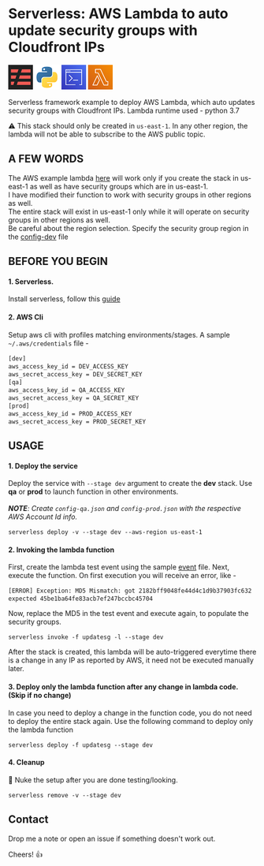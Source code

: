 # Serverless: AWS Lambda to auto update security groups with Cloudfront IPs

![servrless](https://github.com/abiydv/ref-docs/blob/master/images/logos/serverless_small.png)
![py](https://github.com/abiydv/ref-docs/blob/master/images/logos/python_small.png)
![cli](https://github.com/abiydv/ref-docs/blob/master/images/logos/aws-cli_small.png)
![aws-lambda](https://github.com/abiydv/ref-docs/blob/master/images/logos/aws-lambda_small.png)

Serverless framework example to deploy AWS Lambda, which auto updates security groups with Cloudfront IPs. Lambda runtime used - python 3.7

:warning: This stack should only be created in `us-east-1`. In any other region, the lambda will not be able to subscribe to the AWS public topic.

## A FEW WORDS
The AWS example lambda [here](https://github.com/aws-samples/aws-cloudfront-samples/tree/master/update_security_groups_lambda) will work only if you create the stack in us-east-1 as well as have security groups which are in us-east-1.  
I have modified their function to work with security groups in other regions as well.  
The entire stack will exist in us-east-1 only while it will operate on security groups in other regions as well.  
Be careful about the region selection. Specify the security group region in the [config-dev](./config-dev.json) file

## BEFORE YOU BEGIN
#### 1. Serverless. 
Install serverless, follow this [guide](https://serverless.com/framework/docs/providers/aws/guide/installation/)
  
#### 2. AWS Cli
Setup aws cli with profiles matching environments/stages. A sample `~/.aws/credentials` file - 
```
[dev]
aws_access_key_id = DEV_ACCESS_KEY
aws_secret_access_key = DEV_SECRET_KEY
[qa]
aws_access_key_id = QA_ACCESS_KEY
aws_secret_access_key = QA_SECRET_KEY
[prod]
aws_access_key_id = PROD_ACCESS_KEY
aws_secret_access_key = PROD_SECRET_KEY
```

## USAGE
#### 1. Deploy the service 
Deploy the service with `--stage dev` argument to create the **dev** stack. Use **qa** or **prod** to launch function in other environments. <br><br>
***NOTE**: Create `config-qa.json` and `config-prod.json` with the respective AWS Account Id info.*
```
serverless deploy -v --stage dev --aws-region us-east-1 
```
#### 2. Invoking the lambda function
First, create the lambda test event using the sample [event](./event.json) file. Next, execute the function. On first execution you will receive an error, like - 
```
[ERROR] Exception: MD5 Mismatch: got 2182bff9048fe44d4c1d9b37903fc632 expected 45be1ba64fe83acb7ef247bccbc45704
```
Now, replace the MD5 in the test event and execute again, to populate the security groups.
```
serverless invoke -f updatesg -l --stage dev
```
After the stack is created, this lambda will be auto-triggered everytime there is a change in any IP as reported by AWS, it need not be executed manually later.

#### 3. Deploy only the lambda function after any change in lambda code. (Skip if no change)
In case you need to deploy a change in the function code, you do not need to deploy the entire stack again. Use the following command to deploy only the lambda function
 
```
serverless deploy -f updatesg --stage dev
```

#### 4. Cleanup
:rocket: Nuke the setup after you are done testing/looking.
```
serverless remove -v --stage dev
```

## Contact

Drop me a note or open an issue if something doesn't work out.

Cheers! :thumbsup:
